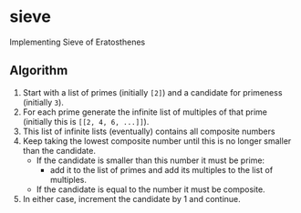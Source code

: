 # sieve
Implementing Sieve of Eratosthenes

## Algorithm

1. Start with a list of primes (initially `[2]`) and a candidate for primeness (initially `3`).
2. For each prime generate the infinite list of multiples of that prime (initially this is `[[2, 4, 6, ...]]`).
3. This list of infinite lists (eventually) contains all composite numbers
4. Keep taking the lowest composite number until this is no longer smaller than the candidate.
   - If the candidate is smaller than this number it must be prime:
     - add it to the list of primes and add its multiples to the list of multiples.
   - If the candidate is equal to the number it must be composite.
5. In either case, increment the candidate by 1 and continue.
